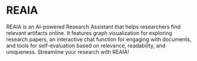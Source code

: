 # REAIA
REAIA is an AI-powered Research Assistant that helps researchers find relevant artifacts online. It features graph visualization for exploring research papers, an interactive chat function for engaging with documents, and tools for self-evaluation based on relevance, readability, and uniqueness. Streamline your research with REAIA!
